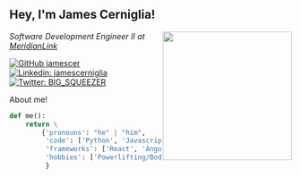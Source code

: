 <h2> Hey, I'm James Cerniglia! </h2>
<img align='right' src="https://oldschool.runescape.wiki/images/8/8c/Strength_cape_emote.gif" width="230">
<p><em>Software Development Engineer II at <a href="https://www.meridianlink.com/">MeridianLink</a>
</em></p>

[![GitHub jamescer](https://img.shields.io/github/followers/jamescer?label=follow&style=social)](https://github.com/jamescer)
[![Linkedin: jamescerniglia](https://img.shields.io/badge/-jamescerniglia-blue?style=flat-square&logo=Linkedin&logoColor=white&link=https://www.linkedin.com/in/jamescerniglia/)](https://www.linkedin.com/in/jamescerniglia/)
[![Twitter: BIG_SQUEEZER](https://img.shields.io/twitter/follow/BIG_SQUEEZER?style=social)](https://twitter.com/BIG_SQUEEZER)


About me!
```python
def me():
    return \
        {'pronouns': "he" | "him",
         'code': ['Python', 'Javascript', 'Java', 'Typescript', 'HTML', 'CSS'],
         'frameworks': ['React', 'Angular', 'VueJS', 'Java Spring Boot' ],
         'hobbies': ['Powerlifting/Bodybuilding', 'Video game dev/player', 'Artist']
         }
```
